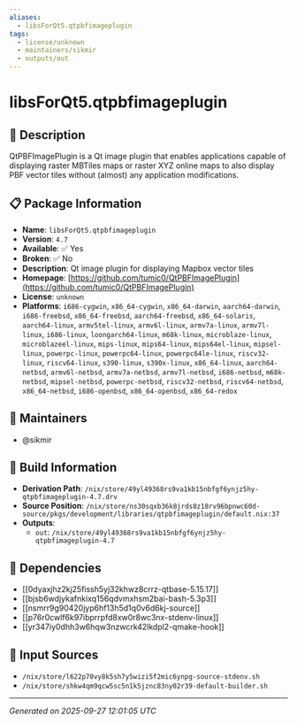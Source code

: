 ```yaml
---
aliases:
  - libsForQt5.qtpbfimageplugin
tags:
  - license/unknown
  - maintainers/sikmir
  - outputs/out
---
```


# libsForQt5.qtpbfimageplugin

## 📝 Description

QtPBFImagePlugin is a Qt image plugin that enables applications capable of
displaying raster MBTiles maps or raster XYZ online maps to also display PBF
vector tiles without (almost) any application modifications.


## 📋 Package Information

- **Name**: `libsForQt5.qtpbfimageplugin`
- **Version**: `4.7`
- **Available**: ✅ Yes
- **Broken**: ✅ No
- **Description**: Qt image plugin for displaying Mapbox vector tiles
- **Homepage**: [https://github.com/tumic0/QtPBFImagePlugin](https://github.com/tumic0/QtPBFImagePlugin)
- **License**: `unknown`
- **Platforms**: `i686-cygwin`, `x86_64-cygwin`, `x86_64-darwin`, `aarch64-darwin`, `i686-freebsd`, `x86_64-freebsd`, `aarch64-freebsd`, `x86_64-solaris`, `aarch64-linux`, `armv5tel-linux`, `armv6l-linux`, `armv7a-linux`, `armv7l-linux`, `i686-linux`, `loongarch64-linux`, `m68k-linux`, `microblaze-linux`, `microblazeel-linux`, `mips-linux`, `mips64-linux`, `mips64el-linux`, `mipsel-linux`, `powerpc-linux`, `powerpc64-linux`, `powerpc64le-linux`, `riscv32-linux`, `riscv64-linux`, `s390-linux`, `s390x-linux`, `x86_64-linux`, `aarch64-netbsd`, `armv6l-netbsd`, `armv7a-netbsd`, `armv7l-netbsd`, `i686-netbsd`, `m68k-netbsd`, `mipsel-netbsd`, `powerpc-netbsd`, `riscv32-netbsd`, `riscv64-netbsd`, `x86_64-netbsd`, `i686-openbsd`, `x86_64-openbsd`, `x86_64-redox`
## 👥 Maintainers

- @sikmir


## 🔧 Build Information

- **Derivation Path**: `/nix/store/49yl49368rs9va1kb15nbfgf6ynjz5hy-qtpbfimageplugin-4.7.drv`
- **Source Position**: `/nix/store/ns30sqxb36k8jrds8z18rv96bpnwc60d-source/pkgs/development/libraries/qtpbfimageplugin/default.nix:37`
- **Outputs**:
  - `out`:  `/nix/store/49yl49368rs9va1kb15nbfgf6ynjz5hy-qtpbfimageplugin-4.7`

## 🔗 Dependencies

- [[0dyaxjhz2kj25fissh5yj32khwz8crrz-qtbase-5.15.17]]
- [[bjsb6wdjykafnkixq156qdvmxhsm2bai-bash-5.3p3]]
- [[nsmrr9g90420jyp6hf13h5d1q0v6d6kj-source]]
- [[p76r0cwlf6k97ibprrpfd8xw0r8wc3nx-stdenv-linux]]
- [[yr347iy0dhh3w6hqw3nzwcrk42lkdpl2-qmake-hook]]

## 📁 Input Sources

- `/nix/store/l622p70vy8k5sh7y5wizi5f2mic6ynpg-source-stdenv.sh`
- `/nix/store/shkw4qm9qcw5sc5n1k5jznc83ny02r39-default-builder.sh`

---
*Generated on 2025-09-27 12:01:05 UTC*

